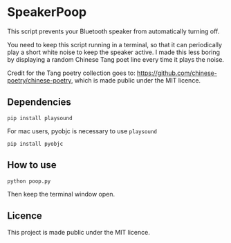 # SpeakerPoop

This script prevents your Bluetooth speaker from automatically turning off.

You need to keep this script running in a terminal, so that it can periodically play a short white noise to keep the speaker active. I made this less boring by displaying a random Chinese Tang poet line every time it plays the noise.

Credit for the Tang poetry collection goes to:
https://github.com/chinese-poetry/chinese-poetry, which is made public under the MIT licence.

## Dependencies

`pip install playsound`

For mac users, pyobjc is necessary to use `playsound`

`pip install pyobjc`

## How to use

`python poop.py`

Then keep the terminal window open.

## Licence

This project is made public under the MIT licence.
